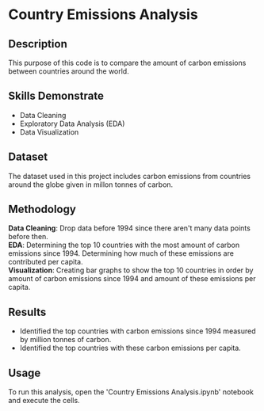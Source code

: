 # Country Emissions Analysis

## Description

This purpose of this code is to compare the amount of carbon emissions between countries around the world.

## Skills Demonstrate
- Data Cleaning
- Exploratory Data Analysis (EDA)
- Data Visualization

## Dataset

The dataset used in this project includes carbon emissions from countries around the globe given in millon tonnes of carbon.

## Methodology
**Data Cleaning**: Drop data before 1994 since there aren't many data points before then. <br />
**EDA**: Determining the top 10 countries with the most amount of carbon emissions since 1994.  Determining how much of these emissions are contributed per capita. <br />
**Visualization**: Creating bar graphs to show the top 10 countries in order by amount of carbon emissions since 1994 and amount of these emissions per capita. 

## Results

- Identified the top countries with carbon emissions since 1994 measured by million tonnes of carbon.
- Identified the top countries with these carbon emissions per capita.

## Usage 

To run this analysis, open the 'Country Emissions Analysis.ipynb' notebook and execute the cells.
